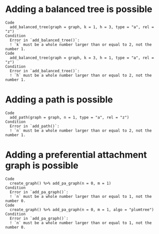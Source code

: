 # Adding a balanced tree is possible

    Code
      add_balanced_tree(graph = graph, k = 1, h = 3, type = "a", rel = "z")
    Condition
      Error in `add_balanced_tree()`:
      ! `k` must be a whole number larger than or equal to 2, not the number 1.
    Code
      add_balanced_tree(graph = graph, k = 3, h = 1, type = "a", rel = "z")
    Condition
      Error in `add_balanced_tree()`:
      ! `h` must be a whole number larger than or equal to 2, not the number 1.

# Adding a path is possible

    Code
      add_path(graph = graph, n = 1, type = "a", rel = "z")
    Condition
      Error in `add_path()`:
      ! `n` must be a whole number larger than or equal to 2, not the number 1.

# Adding a preferential attachment graph is possible

    Code
      create_graph() %>% add_pa_graph(n = 0, m = 1)
    Condition
      Error in `add_pa_graph()`:
      ! `n` must be a whole number larger than or equal to 1, not the number 0.
    Code
      create_graph() %>% add_pa_graph(n = 0, m = 1, algo = "plumtree")
    Condition
      Error in `add_pa_graph()`:
      ! `n` must be a whole number larger than or equal to 1, not the number 0.

